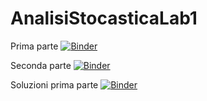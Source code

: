 # AnalisiStocasticaLab1

Prima parte 
[![Binder](https://mybinder.org/badge_logo.svg)](https://mybinder.org/v2/gh/DPolettiUnige/AnalisiStocasticaLab1/HEAD?urlpath=%2Fdoc%2Ftree%2FLab1_Riconoscimento.ipynb)

Seconda parte [![Binder](https://mybinder.org/badge_logo.svg)](https://mybinder.org/v2/gh/DPolettiUnige/AnalisiStocasticaLab1/HEAD?urlpath=%2Fdoc%2Ftree%2FLab1_TempoDiFuga.ipynb)

Soluzioni prima parte [![Binder](https://mybinder.org/badge_logo.svg)](https://mybinder.org/v2/gh/DPolettiUnige/AnalisiStocasticaLab1/HEAD?urlpath=%2Fdoc%2Ftree%2FLab1_Riconoscimento_Soluzioni.ipynb)
